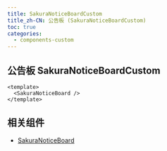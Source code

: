 ```yaml
---
title: SakuraNoticeBoardCustom
title_zh-CN: 公告板 (SakuraNoticeBoardCustom)
toc: true
categories:
  - components-custom
---
```


## 公告板 SakuraNoticeBoardCustom

```vue
<template>
  <SakuraNoticeBoard />
</template>
```

<SakuraNoticeBoardCustomPG />

## 相关组件

- [SakuraNoticeBoard](/components/SakuraNoticeBoard)
